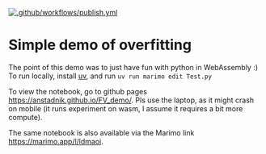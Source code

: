 [![.github/workflows/publish.yml](https://github.com/anstadnik/FV_demo/actions/workflows/publish.yml/badge.svg)](https://github.com/anstadnik/FV_demo/actions/workflows/publish.yml)

# Simple demo of overfitting

The point of this demo was to just have fun with python in WebAssembly :)
To run locally, install [uv](https://docs.astral.sh/uv/getting-started/installation/), and run `uv run marimo edit Test.py`

To view the notebook, go to github pages https://anstadnik.github.io/FV_demo/. Pls use the laptop, as it might crash on mobile (it runs experiment on wasm, I assume it requires a bit more compute).

The same notebook is also available via the Marimo link https://marimo.app/l/ldmaoi.
